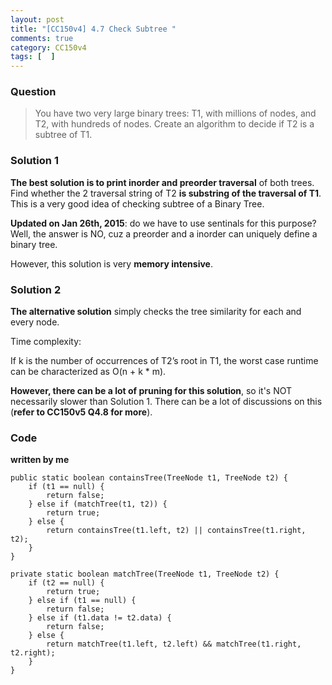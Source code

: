 ```yaml
---
layout: post
title: "[CC150v4] 4.7 Check Subtree "
comments: true
category: CC150v4
tags: [  ]
---
```


### Question

> You have two very large binary trees: T1, with millions of nodes, and T2, with hundreds of nodes. Create an algorithm to decide if T2 is a subtree of T1. 

### Solution 1

__The best solution is to print inorder and preorder traversal__ of both trees. Find whether the 2 traversal string of T2 __is substring of the traversal of T1__. This is a very good idea of checking subtree of a Binary Tree. 

__Updated on Jan 26th, 2015__: do we have to use sentinals for this purpose? Well, the answer is NO, cuz a preorder and a inorder can uniquely define a binary tree. 

However, this solution is very __memory intensive__. 

### Solution 2

__The alternative solution__ simply checks the tree similarity for each and every node. 

Time complexity:

If k is the number of occurrences of T2’s root in T1, the worst case runtime can be characterized as O(n + k * m). 

__However, there can be a lot of pruning for this solution__, so it's NOT necessarily slower than Solution 1. There can be a lot of discussions on this (__refer to CC150v5 Q4.8 for more__). 

### Code

__written by me__

	public static boolean containsTree(TreeNode t1, TreeNode t2) {
		if (t1 == null) {
			return false;
		} else if (matchTree(t1, t2)) {
			return true;
		} else {
			return containsTree(t1.left, t2) || containsTree(t1.right, t2);
		}
	}

	private static boolean matchTree(TreeNode t1, TreeNode t2) {
		if (t2 == null) {
			return true;
		} else if (t1 == null) {
			return false;
		} else if (t1.data != t2.data) {
			return false;
		} else {
			return matchTree(t1.left, t2.left) && matchTree(t1.right, t2.right);
		}
	}
